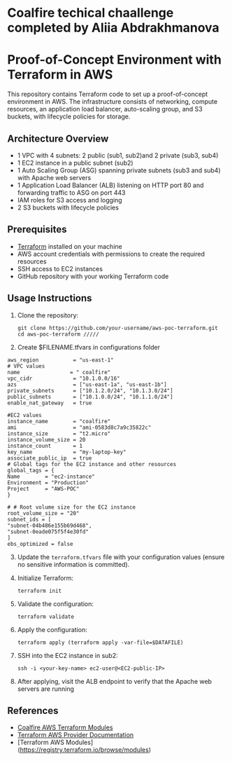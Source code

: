 # Coalfire techical chaallenge completed by Aliia Abdrakhmanova
# Proof-of-Concept Environment with Terraform in AWS

This repository contains Terraform code to set up a proof-of-concept environment in AWS. The infrastructure consists of networking, compute resources, an application load balancer, auto-scaling group, and S3 buckets, with lifecycle policies for storage.

## Architecture Overview
- 1 VPC with 4 subnets: 2 public (sub1, sub2)and 2 private (sub3, sub4)
- 1 EC2 instance in a public subnet (sub2)
- 1 Auto Scaling Group (ASG) spanning private subnets (sub3 and sub4) with Apache web servers
- 1 Application Load Balancer (ALB) listening on HTTP port 80 and forwarding traffic to ASG on port 443
- IAM roles for S3 access and logging
- 2 S3 buckets with lifecycle policies

## Prerequisites

- [Terraform](https://www.terraform.io/downloads.html) installed on your machine
- AWS account credentials with permissions to create the required resources
- SSH access to EC2 instances
- GitHub repository with your working Terraform code

## Usage Instructions

1. Clone the repository:
    ```
    git clone https://github.com/your-username/aws-poc-terraform.git
    cd aws-poc-terraform /////
    ```
2.  Create $FILENAME.tfvars in configurations folder
   ```
   aws_region           = "us-east-1"
   # VPC values
   name                = " coalfire"
   vpc_cidr             = "10.1.0.0/16"
   azs                  = ["us-east-1a", "us-east-1b"]
   private_subnets      = ["10.1.2.0/24", "10.1.3.0/24"]
   public_subnets       = ["10.1.0.0/24", "10.1.1.0/24"]
   enable_nat_gateway   = true

   #EC2 values
   instance_name        = "coalfire"
   ami                  = "ami-0583d8c7a9c35822c"  
   instance_size        = "t2.micro"
   instance_volume_size = 20 
   instance_count       = 1
   key_name             = "my-laptop-key"
   associate_public_ip  = true 
   # Global tags for the EC2 instance and other resources
   global_tags = {
   Name        = "ec2-instance"
  Environment = "Production"
  Project     = "AWS-POC"
  }

  # # Root volume size for the EC2 instance
  root_volume_size = "20"
  subnet_ids = [
  "subnet-04b486e155b69d468",
  "subnet-0eade075f5f4e30fd"
 ]
  ebs_optimized = false
  ```


3. Update the `terraform.tfvars` file with your configuration values (ensure no sensitive information is committed).

4. Initialize Terraform:
    ```
    terraform init
    ```

5. Validate the configuration:
    ```
    terraform validate
    ```

6. Apply the configuration:
    ```
    terraform apply (terraform apply -var-file=$DATAFILE)
    ```

7. SSH into the EC2 instance in sub2:
    ```
    ssh -i <your-key-name> ec2-user@<EC2-public-IP>
    ```

8. After applying, visit the ALB endpoint to verify that the Apache web servers are running

## References

- [Coalfire AWS Terraform Modules](https://github.com/orgs/Coalfire-CF/repositories?type=public&q=terraform-aws)
- [Terraform AWS Provider Documentation](https://registry.terraform.io/providers/hashicorp/aws/latest/docs)
- [Terraform AWS Modules] (https://registry.terraform.io/browse/modules)


